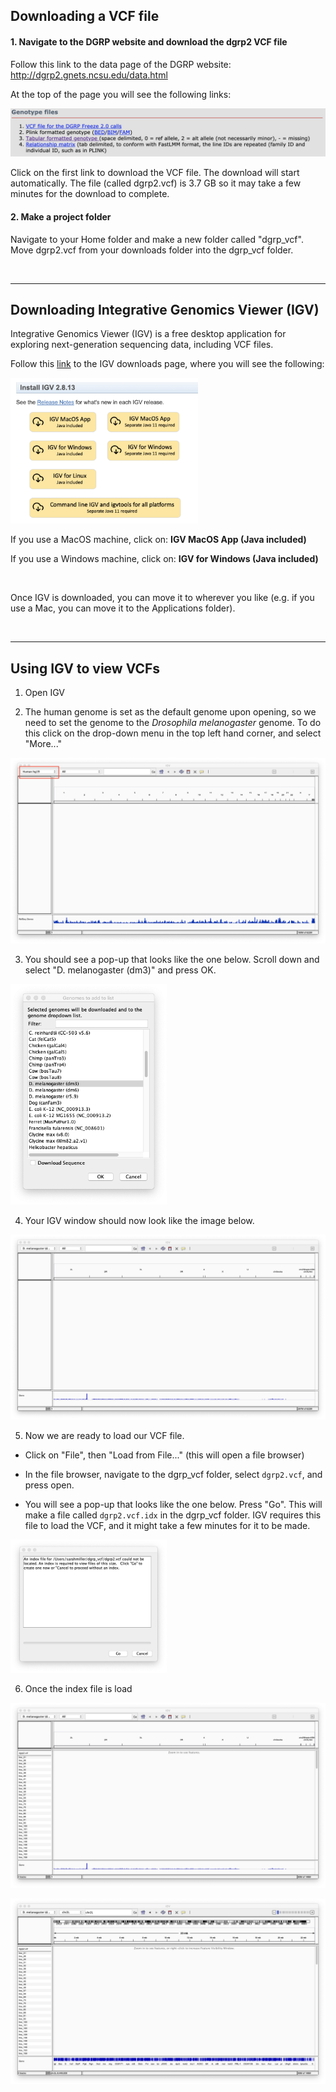 ## Downloading a VCF file


#### 1. Navigate to the DGRP website and download the dgrp2 VCF file

Follow this link to the data page of the DGRP website: http://dgrp2.gnets.ncsu.edu/data.html


At the top of the page you will see the following links:

![image of dgrp2 download page](vcf_tutorial_pics/vcf_download_link.png)

Click on the first link to download the VCF file. The download will start automatically. The file (called dgrp2.vcf) is 3.7 GB so it may take a few minutes for the download to complete. 

#### 2. Make a project folder

Navigate to your Home folder and make a new folder called "dgrp_vcf". Move dgrp2.vcf from your downloads folder into the dgrp_vcf folder. 


<br/>

---

## Downloading Integrative Genomics Viewer (IGV)

Integrative Genomics Viewer (IGV) is a free desktop application for exploring next-generation sequencing data, including VCF files.

Follow this [link](https://software.broadinstitute.org/software/igv/download) to the IGV downloads page, where you will see the following: 

<img src="igv_tutorial_pics/IGV_download_screenshot.png" alt="drawing" width="300"/>


If you use a MacOS machine, click on: **IGV MacOS App (Java included)**

If you use a Windows machine, click on: **IGV for Windows (Java included)**

<br/>

Once IGV is downloaded, you can move it to wherever you like (e.g. if you use a Mac, you can move it to the Applications folder).


<br/>

---

## Using IGV to view VCFs

1. Open IGV

2. The human genome is set as the default genome upon opening, so we need to set the genome to the _Drosophila melanogaster_ genome. To do this click on the drop-down menu in the top left hand corner, and select "More..."

![image of dgrp2 download page](igv_tutorial_pics/1_IGV_first_open_edited.png)

3. You should see a pop-up that looks like the one below. Scroll down and select "D. melanogaster (dm3)" and press OK. 

<img src="igv_tutorial_pics/2_IGV_genomes_pop_up.png" alt="drawing" width="250"/>

4. Your IGV window should now look like the image below.

![image of dgrp2 download page](igv_tutorial_pics/3_IGV_dm3.png)

5. Now we are ready to load our VCF file. 

- Click on "File", then "Load from File..." (this will open a file browser)

- In the file browser, navigate to the dgrp_vcf folder, select `dgrp2.vcf`, and press open.

- You will see a pop-up that looks like the one below. Press "Go". This will make a file called `dgrp2.vcf.idx` in the dgrp_vcf folder. IGV requires this file to load the VCF, and it might take a few minutes for it to be made.


<img src="igv_tutorial_pics/4_IGV_index_pop_up.png" alt="drawing" width="250"/>

6. Once the index file is load

![image of dgrp2 download page](igv_tutorial_pics/5_IGV_dgrp2_loaded_in.png)

![image of dgrp2 download page](igv_tutorial_pics/6_IGV_viewing_2L.png)